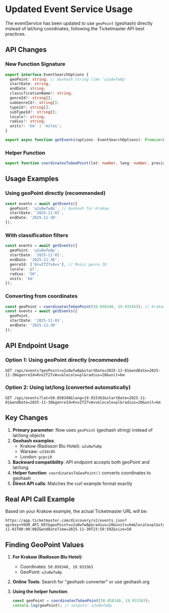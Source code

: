 # Updated Event Service Usage

The eventService has been updated to use `geoPoint` (geohash) directly instead of lat/long coordinates, following the Ticketmaster API best practices.

## API Changes

### New Function Signature

```typescript
export interface EventSearchOptions {
  geoPoint: string; // Geohash string like 'u2u8wfw8p'
  startDate: string;
  endDate: string;
  classificationName?: string;
  genreId?: string[];
  subGenreId?: string[];
  typeId?: string[];
  subTypeId?: string[];
  locale?: string;
  radius?: string;
  units?: 'km' | 'miles';
}

export async function getEvents(options: EventSearchOptions): Promise<Event[]>
```

### Helper Function

```typescript
export function coordinatesToGeoPoint(lat: number, long: number, precision = 9): string
```

## Usage Examples

### Using geoPoint directly (recommended)
```typescript
const events = await getEvents({
  geoPoint: 'u2u8wfw8p', // Geohash for Krakow
  startDate: '2025-11-01',
  endDate: '2025-11-30'
});
```

### With classification filters
```typescript
const events = await getEvents({
  geoPoint: 'u2u8wfw8p',
  startDate: '2025-11-01',
  endDate: '2025-11-30',
  genreId: ['KnvZfZ7vAvv'], // Music genre ID
  locale: 'pl',
  radius: '50',
  units: 'km'
});
```

### Converting from coordinates
```typescript
const geoPoint = coordinatesToGeoPoint(50.058340, 19.933363); // Krakow coordinates
const events = await getEvents({
  geoPoint,
  startDate: '2025-11-01',
  endDate: '2025-11-30'
});
```

## API Endpoint Usage

### Option 1: Using geoPoint directly (recommended)
```
GET /api/events?geoPoint=u2u8wfw8p&startDate=2025-11-01&endDate=2025-11-30&genreId=KnvZfZ7vAvv&locale=pl&radius=20&unit=km
```

### Option 2: Using lat/long (converted automatically)
```
GET /api/events?lat=50.058340&long=19.933363&startDate=2025-11-01&endDate=2025-11-30&genreId=KnvZfZ7vAvv&locale=pl&radius=20&unit=km
```

## Key Changes

1. **Primary parameter**: Now uses `geoPoint` (geohash string) instead of lat/long objects
2. **Geohash examples**:
   - Krakow (Radisson Blu Hotel): `u2u8wfw8p`
   - Warsaw: `u33dc0h`
   - London: `gcpvj0`
3. **Backward compatibility**: API endpoint accepts both geoPoint and lat/long
4. **Helper function**: `coordinatesToGeoPoint()` converts coordinates to geohash
5. **Direct API calls**: Matches the curl example format exactly

## Real API Call Example

Based on your Krakow example, the actual Ticketmaster URL will be:

```
https://app.ticketmaster.com/discovery/v2/events.json?apikey=YOUR_API_KEY&geoPoint=u2u8wfw8p&radius=20&units=km&locale=pl&startDateTime=2025-11-01T00:00:00Z&endDateTime=2025-11-30T23:59:59Z&size=50
```

## Finding GeoPoint Values

1. **For Krakow (Radisson Blu Hotel)**:
   - Coordinates: `50.058340, 19.933363`
   - GeoPoint: `u2u8wfw8p`

2. **Online Tools**: Search for "geohash converter" or use geohash.org

3. **Using the helper function**:
   ```typescript
   const geoPoint = coordinatesToGeoPoint(50.058340, 19.933363);
   console.log(geoPoint); // outputs: u2u8wfw8p
   ```